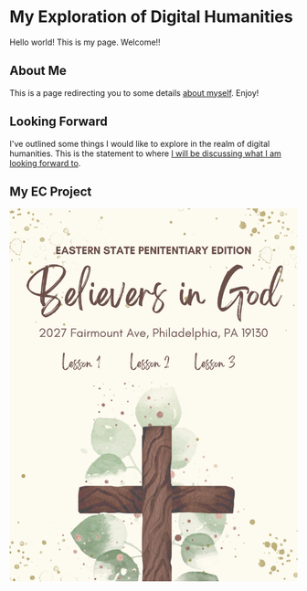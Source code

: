 # My Exploration of Digital Humanities

Hello world! This is my page. Welcome!!

## About Me

This is a page redirecting you to some details [about myself](about.html). Enjoy!

## Looking Forward

I've outlined some things I would like to explore in the realm of digital humanities.
This is the statement to where [I will be discussing what I am looking forward to](lookingforward.html).

## My EC Project

![cho1](cho1.png)
